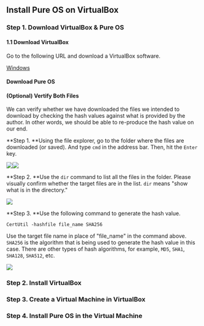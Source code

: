 ## Install Pure OS on VirtualBox

### Step 1. Download VirtualBox & Pure OS

#### 1.1 Download VirtualBox

Go to the following URL and download a VirtualBox software. 

[Windows ](https://download.virtualbox.org/virtualbox/6.1.26/VirtualBox-6.1.26-145957-Win.exe)

#### Download Pure OS

#### (Optional) Vertify Both Files

We can verify whether we have downloaded the files we intended to download by checking the hash values against what is provided by the author. In other words, we should be able to re-produce the hash value on our end. 

**Step 1. **Using the file explorer, go to the folder where the files are downloaded (or saved). And type `cmd` in the address bar. Then, hit the `Enter` key. 

![](C:\Users\pb8244sj\AppData\Roaming\marktext\images\2021-08-31-15-47-08-image.png)![](D:\OneDrive%20-%20MNSCU\Documents\Github\wsu-mis-362\images\2021-08-31-15-52-25-image.png)



**Step 2. **Use the `dir` command to list all the files in the folder. Please visually confirm whether the target files are in the list. `dir` means "show what is in the directory."

![](D:\OneDrive%20-%20MNSCU\Documents\Github\wsu-mis-362\images\2021-08-31-15-52-14-image.png)



**Step 3. **Use the following command to generate the hash value. 

`CertUtil -hashfile file_name SHA256` 

Use the target file name in place of "file_name" in the command above. `SHA256` is the algorithm that is being used to generate the hash value in this case. There are other types of hash algorithms, for example, `MD5`, `SHA1`, `SHA128`, `SHA512`, etc. 

![](D:\OneDrive%20-%20MNSCU\Documents\Github\wsu-mis-362\images\2021-08-31-15-51-48-image.png)





 

### Step 2. Install VirtualBox

### Step 3. Create a Virtual Machine in VirtualBox

### Step 4. Install Pure OS in the Virtual Machine
